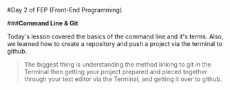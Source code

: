 #Day 2 of FEP (Front-End Programming)

###**Command Line & Git**

Today's lesson covered the basics of the command line and it's terms.
Also, we learned how to create a repository and push a project via the terminal
to github.

>The biggest thing is understanding the method linking to git in the Terminal
then getting your project prepared and pieced together through your text editor
via the Terminal, and getting it over to github.
